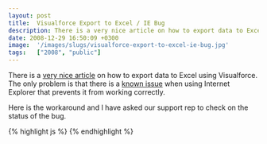 ```yaml
---
layout: post
title:  Visualforce Export to Excel / IE Bug
description: There is a very nice article on how to export data to Excel using Visualforce. The only problem is that there is a  known issue  when using Internet Explorer that prevents it from working correctly. Here is the workaround and I have asked our support rep to check on the status of the bug.  	 		 			 			 		 	 
date: 2008-12-29 16:50:09 +0300
image:  '/images/slugs/visualforce-export-to-excel-ie-bug.jpg'
tags:   ["2008", "public"]
---
```

<p>There is a <a href="http://blog.sforce.com/sforce/2008/12/visualforce-to-excel.html">very nice article</a> on how to export data to Excel using Visualforce. The only problem is that there is a <a href="http://community.salesforce.com/sforce/board/message?board.id=Visualforce&thread.id=757&view=by_date_ascending&page=2">known issue</a> when using Internet Explorer that prevents it from working correctly.</p>
<p>Here is the workaround and I have asked our support rep to check on the status of the bug.</p>
{% highlight js %}<apex:page controller="YOURCONTROLLER" contentType="application/vnd.ms-excel#FILENAME.xls" cache="true">
	<apex:pageBlock title="Export Results" >
		<apex:pageBlockTable value="{!results}" var="c">
			<apex:column value="{!c.FirstName}"/>
			<apex:column value="{!c.LastName}"/>
		</apex:pageBlockTable>
	</apex:pageBlock>
</apex:page>
{% endhighlight %}

